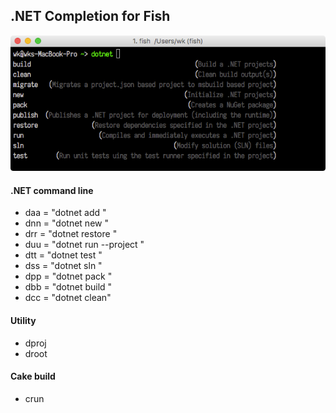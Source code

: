## .NET Completion for Fish

![](Screen/DotCompletion.png)

#### .NET command line

- daa = "dotnet add <tab>"
- dnn = "dotnet new <tab>"
- drr = "dotnet restore <tab>"
- duu = "dotnet run --project <tab>"
- dtt = "dotnet test <tab>"
- dss = "dotnet sln <tab>"
- dpp = "dotnet pack <tab>"
- dbb = "dotnet build <tab>"
- dcc = "dotnet clean"

#### Utility

- dproj <tab>
- droot

#### Cake build
 
- crun <tab>